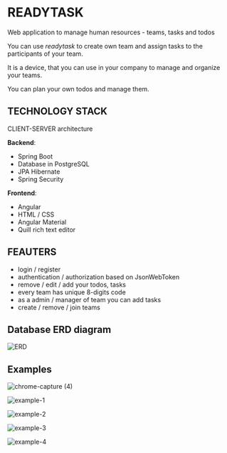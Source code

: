 # READYTASK

Web application to manage human resources - teams, tasks and todos

You can use _readytask_ to create own team and assign tasks to the participants of your team.

It is a device, that you can use in your company to manage and organize your teams.

You can plan your own todos and manage them.

## TECHNOLOGY STACK

CLIENT-SERVER architecture

**Backend**:
- Spring Boot
- Database in PostgreSQL
- JPA Hibernate
- Spring Security

**Frontend**:
- Angular
- HTML / CSS
- Angular Material
- Quill rich text editor

## FEAUTERS
- login / register
- authentication / authorization based on JsonWebToken
- remove / edit / add your todos, tasks
- every team has unique 8-digits code
- as a admin / manager of team you can add tasks
- create / remove / join teams

## Database ERD diagram
![ERD](https://user-images.githubusercontent.com/64908908/121965858-fcb85400-cd6d-11eb-95ca-0e4b3dc4d1d7.png)

## Examples
![chrome-capture (4)](https://user-images.githubusercontent.com/64908908/121967401-954fd380-cd70-11eb-8637-25f052dfb379.gif)


![example-1](https://user-images.githubusercontent.com/64908908/121968719-1f00a080-cd73-11eb-98a7-db6865abf568.png)


![example-2](https://user-images.githubusercontent.com/64908908/121968567-d9dc6e80-cd72-11eb-96d3-d1fd1cc79f78.png)


![example-3](https://user-images.githubusercontent.com/64908908/121968569-db0d9b80-cd72-11eb-9956-b2138cbe088b.png)


![example-4](https://user-images.githubusercontent.com/64908908/121968570-dc3ec880-cd72-11eb-9aee-d8f998160023.png)


